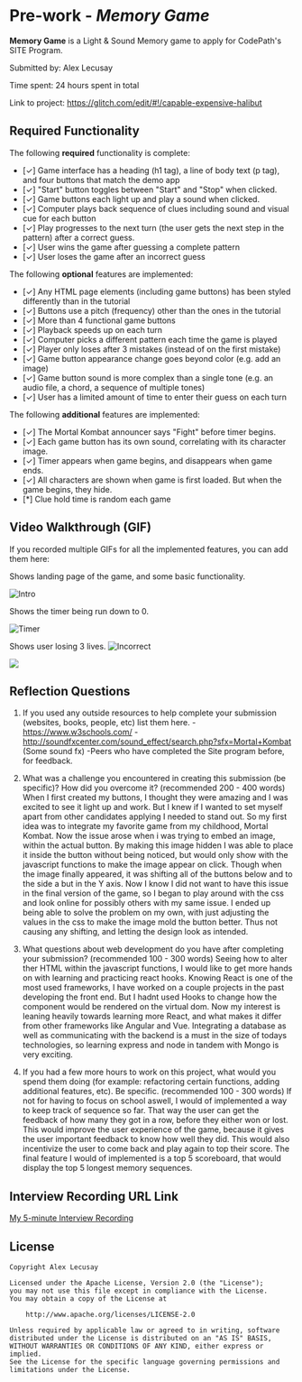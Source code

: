 # Pre-work - *Memory Game*

**Memory Game** is a Light & Sound Memory game to apply for CodePath's SITE Program. 

Submitted by: Alex Lecusay

Time spent: 24 hours spent in total

Link to project: https://glitch.com/edit/#!/capable-expensive-halibut

## Required Functionality

The following **required** functionality is complete:

* [✓] Game interface has a heading (h1 tag), a line of body text (p tag), and four buttons that match the demo app
* [✓] "Start" button toggles between "Start" and "Stop" when clicked. 
* [✓] Game buttons each light up and play a sound when clicked. 
* [✓] Computer plays back sequence of clues including sound and visual cue for each button
* [✓] Play progresses to the next turn (the user gets the next step in the pattern) after a correct guess. 
* [✓] User wins the game after guessing a complete pattern
* [✓] User loses the game after an incorrect guess

The following **optional** features are implemented:

* [✓] Any HTML page elements (including game buttons) has been styled differently than in the tutorial
* [✓] Buttons use a pitch (frequency) other than the ones in the tutorial
* [✓] More than 4 functional game buttons
* [✓] Playback speeds up on each turn
* [✓] Computer picks a different pattern each time the game is played
* [✓] Player only loses after 3 mistakes (instead of on the first mistake)
* [✓] Game button appearance change goes beyond color (e.g. add an image)
* [✓] Game button sound is more complex than a single tone (e.g. an audio file, a chord, a sequence of multiple tones)
* [✓] User has a limited amount of time to enter their guess on each turn

The following **additional** features are implemented:

* [✓] The Mortal Kombat announcer says "Fight" before timer begins.
* [✓] Each game button has its own sound, correlating with its character image.
* [✓] Timer appears when game begins, and disappears when game ends.
* [✓] All characters are shown when game is first loaded. But when the game begins, they hide.
* [*] Clue hold time is random each game



## Video Walkthrough (GIF)

If you recorded multiple GIFs for all the implemented features, you can add them here:

Shows landing page of the game, and some basic functionality.

![Intro](https://user-images.githubusercontent.com/90231709/156960972-d56d7e21-5f78-4104-afb6-71f8b91ccf42.gif)

Shows the timer being run down to 0.

![Timer](https://user-images.githubusercontent.com/90231709/156960573-2a4d54d4-ffaf-4ef2-8874-afd2f205af3d.gif)

Shows user losing 3 lives.
![Incorrect](https://user-images.githubusercontent.com/90231709/156960586-74f90e0d-eac1-4e99-b8c5-10a6ad670e7e.gif)

![](gif4-link-here)

## Reflection Questions
1. If you used any outside resources to help complete your submission (websites, books, people, etc) list them here. 
    -https://www.w3schools.com/
    -http://soundfxcenter.com/sound_effect/search.php?sfx=Mortal+Kombat (Some sound fx)
    -Peers who have completed the Site program before, for feedback.

2. What was a challenge you encountered in creating this submission (be specific)? How did you overcome it? (recommended 200 - 400 words) 
    When I first created my buttons, I thought they were amazing and I was excited to see it light up and work. But I knew if I wanted to set myself apart from other 
candidates applying I needed to stand out. So my first idea was to integrate my favorite game from my childhood, Mortal Kombat. Now the issue arose when i was trying to 
embed an image, within the actual button. By making this image hidden I was able to place it inside the button without being noticed, but would only show with the javascript
functions to make the image appear on click. Though when the image finally appeared, it was shifting all of the buttons below and to the side a but in the Y axis. Now I know
I did not want to have this issue in the final version of the game, so I began to play around with the css and look online for possibly others with my same issue. I ended up 
being able to solve the problem on my own, with just adjusting the values in the css to make the image mold the button better. Thus not causing any shifting, and letting the
design look as intended.

3. What questions about web development do you have after completing your submission? (recommended 100 - 300 words) 
    Seeing how to alter ther HTML within the javascript functions, I would like to get more hands on with learning and practicing react hooks. Knowing React is one of the 
most used frameworks, I have worked on a couple projects in the past developing the front end. But I hadnt used Hooks to change how the component would be rendered on the
virtual dom. Now my interest is leaning heavily towards learning more React, and what makes it differ from other frameworks like Angular and Vue. Integrating a database as
well as communicating with the backend is a must in the size of todays technologies, so learning express and node in tandem with Mongo is very exciting.

4. If you had a few more hours to work on this project, what would you spend them doing (for example: refactoring certain functions, adding additional features, etc). Be 
specific. (recommended 100 - 300 words) 
    If not for having to focus on school aswell, I would of implemented a way to keep track of sequence so far. That way the user can get the feedback of how many they got in a
row, before they either won or lost. This would improve the user experience of the game, because it gives the user important feedback to know how well they did. This would also
incentivize the user to come back and play again to top their score. The final feature I would of implemented is a top 5 scoreboard, that would display the top 5 longest memory
sequences.


## Interview Recording URL Link

[My 5-minute Interview Recording](your-link-here)


## License

    Copyright Alex Lecusay

    Licensed under the Apache License, Version 2.0 (the "License");
    you may not use this file except in compliance with the License.
    You may obtain a copy of the License at

        http://www.apache.org/licenses/LICENSE-2.0

    Unless required by applicable law or agreed to in writing, software
    distributed under the License is distributed on an "AS IS" BASIS,
    WITHOUT WARRANTIES OR CONDITIONS OF ANY KIND, either express or implied.
    See the License for the specific language governing permissions and
    limitations under the License.
